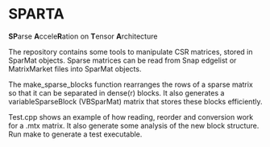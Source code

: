 # SPARTA
**SP**arse **A**ccele**R**ation on **T**ensor **A**rchitecture

The repository contains some tools to manipulate CSR matrices, stored in SparMat objects. 
Sparse matrices can be read from Snap edgelist or MatrixMarket files into SparMat objects.

The make_sparse_blocks function rearranges the rows of a sparse matrix so that it can be separated in dense(r) blocks.
It also generates a variableSparseBlock (VBSparMat) matrix that stores these blocks efficiently.

Test.cpp shows an example of how reading, reorder and conversion work for a .mtx matrix.
It also generate some analysis of the new block structure. 
Run make to generate a test executable.
